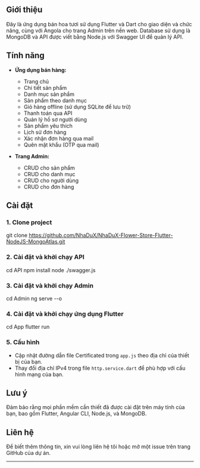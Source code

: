 ## Giới thiệu
Đây là ứng dụng bán hoa tươi sử dụng Flutter và Dart cho giao diện và chức năng, cùng với Angola cho trang Admin trên nền web. Database sử dụng là MongoDB và API được viết bằng Node.js với Swagger UI để quản lý API.

## Tính năng

- **Ứng dụng bán hàng:**
  - Trang chủ
  - Chi tiết sản phẩm
  - Danh mục sản phẩm
  - Sản phẩm theo danh mục
  - Giỏ hàng offline (sử dụng SQLite để lưu trữ)
  - Thanh toán qua API
  - Quản lý hồ sơ người dùng
  - Sản phẩm yêu thích
  - Lịch sử đơn hàng
  - Xác nhận đơn hàng qua mail
  - Quên mật khẩu (OTP qua mail)

- **Trang Admin:**
  - CRUD cho sản phẩm
  - CRUD cho danh mục
  - CRUD cho người dùng
  - CRUD cho đơn hàng

## Cài đặt

### 1. Clone project
git clone https://github.com/NhaDuX/NhaDuX-Flower-Store-Flutter-NodeJS-MongoAtlas.git



### 2. Cài đặt và khởi chạy API
cd API
npm install
node ./swagger.js



### 3. Cài đặt và khởi chạy Admin
cd Admin
ng serve --o



### 4. Cài đặt và khởi chạy ứng dụng Flutter
cd App
flutter run



### 5. Cấu hình
- Cập nhật đường dẫn file Certificated trong `app.js` theo địa chỉ của thiết bị của bạn.
- Thay đổi địa chỉ IPv4 trong file `http.service.dart` để phù hợp với cấu hình mạng của bạn.

## Lưu ý
Đảm bảo rằng mọi phần mềm cần thiết đã được cài đặt trên máy tính của bạn, bao gồm Flutter, Angular CLI, Node.js, và MongoDB.


## Liên hệ
Để biết thêm thông tin, xin vui lòng liên hệ tôi hoặc mở một issue trên trang GitHub của dự án.

---
